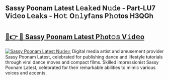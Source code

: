## Sassy Poonam Latest L𝚎a𝚔ed N𝚞𝚍e - Part-LU7 Vi𝚍𝚎o L𝚎a𝚔s - H𝚘𝚝 O𝚗𝚕yf𝚊ns P𝚑𝚘tos H3QGh

# <h2><a href="http://kfeizo.oniu.top/?m=Sassy+Poonam+Latest">🔗👉 🔴 Sassy Poonam Latest P𝚑ot𝚘𝚜 V𝚒d𝚎o</a></h2>

[![Sassy Poonam Latest Nu𝚍e𝚜](https://i.imgur.com/0qMVB7G.gif)](http://kfeizo.oniu.top/?m=Sassy+Poonam+Latest)
Digital media artist and amusement provider Sassy Poonam Latest, celebrated for publishing dance and lifestyle tutorials through viral dance moves and compact films. Skilled impressionist Sassy Poonam Latest, celebrated for their remarkable abilities to mimic various voices and accents.  

